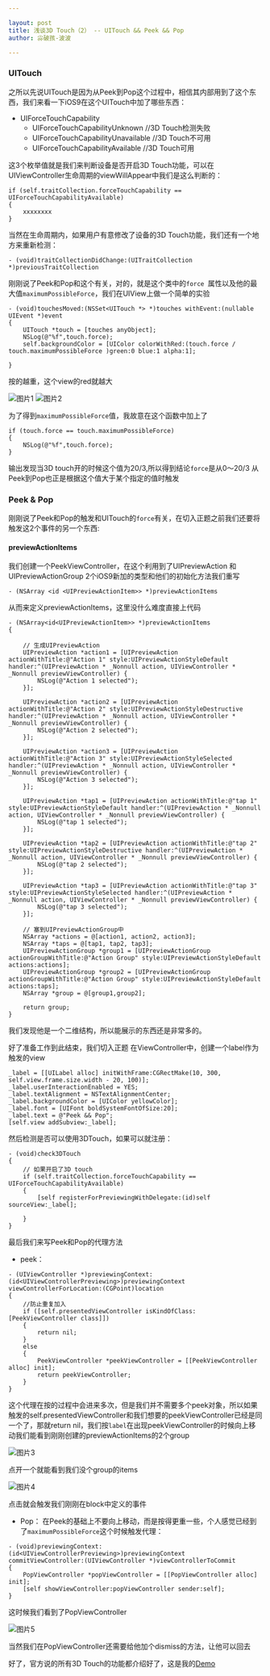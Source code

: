 ```yaml
---

layout: post
title: 浅谈3D Touch（2） -- UITouch && Peek && Pop
author: 尛破孩-波波

--- 
```


### UITouch

之所以先说UITouch是因为从Peek到Pop这个过程中，相信其内部用到了这个东西，我们来看一下iOS9在这个UITouch中加了哪些东西：

* UIForceTouchCapability
	* UIForceTouchCapabilityUnknown         //3D Touch检测失败
	* UIForceTouchCapabilityUnavailable     //3D Touch不可用
	* UIForceTouchCapabilityAvailable       //3D Touch可用
	
这3个枚举值就是我们来判断设备是否开启3D Touch功能，可以在UIViewController生命周期的viewWillAppear中我们是这么判断的：

```objc
if (self.traitCollection.forceTouchCapability == UIForceTouchCapabilityAvailable)
{
	xxxxxxxx
}
```
当然在生命周期内，如果用户有意修改了设备的3D Touch功能，我们还有一个地方来重新检测：

```objc
- (void)traitCollectionDidChange:(UITraitCollection *)previousTraitCollection
```

刚刚说了Peek和Pop和这个有关，对的，就是这个类中的```force ```属性以及他的最大值```maximumPossibleForce```，我们在UIView上做一个简单的实验

```objc
- (void)touchesMoved:(NSSet<UITouch *> *)touches withEvent:(nullable UIEvent *)event
{
    UITouch *touch = [touches anyObject];
    NSLog(@"%f",touch.force);
    self.backgroundColor = [UIColor colorWithRed:(touch.force / touch.maximumPossibleForce )green:0 blue:1 alpha:1];
    
}
```
按的越重，这个view的red就越大

![图片1](/images/img-3.png)
![图片2](/images/img-4.png)


为了得到```maximumPossibleForce```值，我故意在这个函数中加上了

```objc
if (touch.force == touch.maximumPossibleForce)
{
    NSLog(@"%f",touch.force);
}
```
输出发现当3D touch开的时候这个值为20/3,所以得到结论```force```是从0～20/3
从Peek到Pop也正是根据这个值大于某个指定的值时触发

### Peek & Pop
刚刚说了Peek和Pop的触发和UITouch的```force```有关，在切入正题之前我们还要将触发这2个事件的另一个东西:

#### previewActionItems
我们创建一个PeekViewController，在这个利用到了UIPreviewAction 和 UIPreviewActionGroup 2个iOS9新加的类型和他们的初始化方法我们重写

```objc
- (NSArray <id <UIPreviewActionItem>> *)previewActionItems
```
从而来定义previewActionItems，这里没什么难度直接上代码

```objc
- (NSArray<id<UIPreviewActionItem>> *)previewActionItems
{
    
    // 生成UIPreviewAction
    UIPreviewAction *action1 = [UIPreviewAction actionWithTitle:@"Action 1" style:UIPreviewActionStyleDefault handler:^(UIPreviewAction * _Nonnull action, UIViewController * _Nonnull previewViewController) {
        NSLog(@"Action 1 selected");
    }];
    
    UIPreviewAction *action2 = [UIPreviewAction actionWithTitle:@"Action 2" style:UIPreviewActionStyleDestructive handler:^(UIPreviewAction * _Nonnull action, UIViewController * _Nonnull previewViewController) {
        NSLog(@"Action 2 selected");
    }];
    
    UIPreviewAction *action3 = [UIPreviewAction actionWithTitle:@"Action 3" style:UIPreviewActionStyleSelected handler:^(UIPreviewAction * _Nonnull action, UIViewController * _Nonnull previewViewController) {
        NSLog(@"Action 3 selected");
    }];
    
    UIPreviewAction *tap1 = [UIPreviewAction actionWithTitle:@"tap 1" style:UIPreviewActionStyleDefault handler:^(UIPreviewAction * _Nonnull action, UIViewController * _Nonnull previewViewController) {
        NSLog(@"tap 1 selected");
    }];
    
    UIPreviewAction *tap2 = [UIPreviewAction actionWithTitle:@"tap 2" style:UIPreviewActionStyleDestructive handler:^(UIPreviewAction * _Nonnull action, UIViewController * _Nonnull previewViewController) {
        NSLog(@"tap 2 selected");
    }];
    
    UIPreviewAction *tap3 = [UIPreviewAction actionWithTitle:@"tap 3" style:UIPreviewActionStyleSelected handler:^(UIPreviewAction * _Nonnull action, UIViewController * _Nonnull previewViewController) {
        NSLog(@"tap 3 selected");
    }];
    
    // 塞到UIPreviewActionGroup中
    NSArray *actions = @[action1, action2, action3];
    NSArray *taps = @[tap1, tap2, tap3];
    UIPreviewActionGroup *group1 = [UIPreviewActionGroup actionGroupWithTitle:@"Action Group" style:UIPreviewActionStyleDefault actions:actions];
    UIPreviewActionGroup *group2 = [UIPreviewActionGroup actionGroupWithTitle:@"Action Group" style:UIPreviewActionStyleDefault actions:taps];
    NSArray *group = @[group1,group2];
    
    return group;
}
```
我们发现他是一个二维结构，所以能展示的东西还是非常多的。

好了准备工作到此结束，我们切入正题
在ViewController中，创建一个label作为触发的view

```objc
_label = [[UILabel alloc] initWithFrame:CGRectMake(10, 300, self.view.frame.size.width - 20, 100)];
_label.userInteractionEnabled = YES;
_label.textAlignment = NSTextAlignmentCenter;
_label.backgroundColor = [UIColor yellowColor];
_label.font = [UIFont boldSystemFontOfSize:20];
_label.text = @"Peek && Pop";
[self.view addSubview:_label];
```
然后检测是否可以使用3DTouch，如果可以就注册：

```objc
- (void)check3DTouch
{
    // 如果开启了3D touch
    if (self.traitCollection.forceTouchCapability == UIForceTouchCapabilityAvailable)
    {
        [self registerForPreviewingWithDelegate:(id)self sourceView:_label];
        
    }
}
```

最后我们来写Peek和Pop的代理方法

+ peek：

```objc
- (UIViewController *)previewingContext:(id<UIViewControllerPreviewing>)previewingContext viewControllerForLocation:(CGPoint)location
{
    //防止重复加入
    if ([self.presentedViewController isKindOfClass:[PeekViewController class]])
    {
        return nil;
    }
    else
    {
        PeekViewController *peekViewController = [[PeekViewController alloc] init];
        return peekViewController;
    }
}
```

这个代理在按的过程中会进来多次，但是我们并不需要多个peek对象，所以如果触发的self.presentedViewController和我们想要的peekViewController已经是同一个了，那就return nil，我们按```label```在出现peekViewController的时候向上移动我们能看到刚刚创建的previewActionItems的2个group

![图片3](/images/img-5.png)

点开一个就能看到我们没个group的items

![图片4](/images/img-6.png)

点击就会触发我们刚刚在block中定义的事件

+ Pop：
在Peek的基础上不要向上移动，而是按得更重一些，个人感觉已经到了```maximumPossibleForce```这个时候触发代理：

```objc
- (void)previewingContext:(id<UIViewControllerPreviewing>)previewingContext commitViewController:(UIViewController *)viewControllerToCommit
{
    PopViewController *popViewController = [[PopViewController alloc] init];
    [self showViewController:popViewController sender:self];
}
```
这时候我们看到了PopViewController

![图片5](/images/img-7.png)

当然我们在PopViewController还需要给他加个dismiss的方法，让他可以回去

好了，官方说的所有3D Touch的功能都介绍好了，这是我的[Demo](https://github.com/wuhanbo555/3D-Touch-Demo.git)